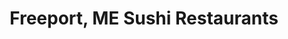 ---
layout: city
title: Freeport, ME Sushi Restaurants
permalink: /maine/freeport/
stateAbbr: ME
stateName: Maine
cityName: Freeport

---